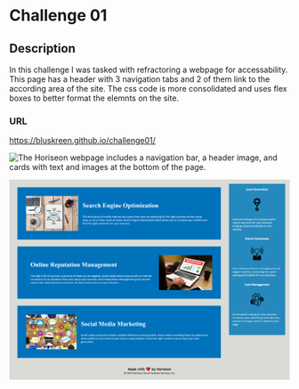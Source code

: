 # Challenge 01

## Description

In this challenge I was tasked with refractoring a webpage for accessability. This page has a header with 3 navigation tabs and 2 of them link to the according area of the site. The css code is more consolidated and uses flex boxes to better format the elemnts on the site.

### URL

https://bluskreen.github.io/challenge01/

![The Horiseon webpage includes a navigation bar, a header image, and cards with text and images at the bottom of the page.](./Assets/images/screenshot1.PNG)

![The Horiseon webpage includes a navigation bar, a header image, and cards with text and images at the bottom of the page.](./Assets/images/screenshot2.PNG)
